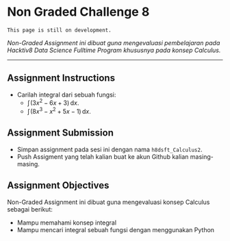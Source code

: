 # Non Graded Challenge 8

```{attention}
This page is still on development.
```

_Non-Graded Assignment ini dibuat guna mengevaluasi pembelajaran pada Hacktiv8 Data Science Fulltime Program khususnya pada konsep Calculus._

---

## Assignment Instructions

- Carilah integral dari sebuah fungsi:
  - $\int \! (3x^{2}-6x+3) \, \mathrm{d}x.$
  - $\int \! (8x^{3}-x^{2}+5x-1) \, \mathrm{d}x.$

## Assignment Submission

- Simpan assignment pada sesi ini dengan nama `h8dsft_Calculus2`.
- Push Assigment yang telah kalian buat ke akun Github kalian masing-masing.

## Assignment Objectives

Non-Graded Assignment ini dibuat guna mengevaluasi konsep Calculus sebagai berikut:

- Mampu memahami konsep integral
- Mampu mencari integral sebuah fungsi dengan menggunakan Python
